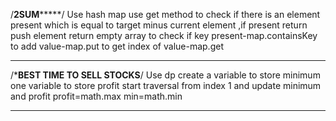 /****************2SUM*********************/
Use hash map 
use get method to check if there is an element present which is equal to target minus current element ,if present return
push element 
return empty array 
to check if key present-map.containsKey
to add value-map.put
to get index of value-map.get
********************************************
/*********BEST TIME TO SELL STOCKS********/
Use dp
create a variable to store  minimum
one variable to store profit
start traversal from index 1 and update minimum and profit 
profit=math.max
min=math.min
********************************************
